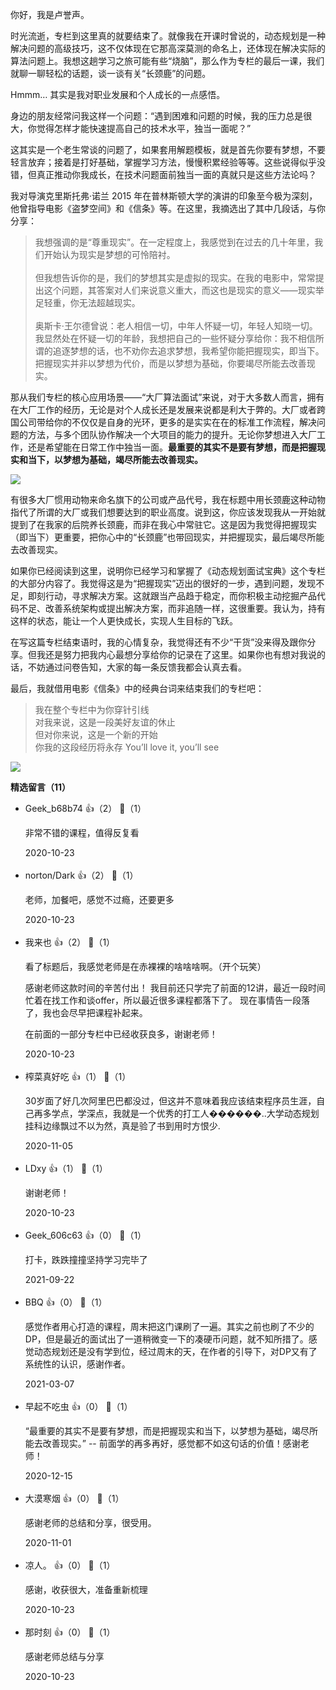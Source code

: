 你好，我是卢誉声。

时光流逝，专栏到这里真的就要结束了。就像我在开课时曾说的，动态规划是一种解决问题的高级技巧，这不仅体现在它那高深莫测的命名上，还体现在解决实际的算法问题上。我想这趟学习之旅可能有些“烧脑”，那么作为专栏的最后一课，我们就聊一聊轻松的话题，谈一谈有关“长颈鹿”的问题。

Hmmm… 其实是我对职业发展和个人成长的一点感悟。

身边的朋友经常问我这样一个问题：“遇到困难和问题的时候，我的压力总是很大，你觉得怎样才能快速提高自己的技术水平，独当一面呢？”

这其实是一个老生常谈的问题了，如果套用解题模板，就是首先你要有梦想，不要轻言放弃；接着是打好基础，掌握学习方法，慢慢积累经验等等。这些说得似乎没错，但真正推动你我成长，在技术问题面前独当一面的真就只是这些方法论吗？

我对导演克里斯托弗·诺兰 2015 年在普林斯顿大学的演讲的印象至今极为深刻，他曾指导电影《盗梦空间》和《信条》等。在这里，我摘选出了其中几段话，与你分享：

> 我想强调的是“尊重现实”。在一定程度上，我感觉到在过去的几十年里，我们开始认为现实是梦想的可怜陪衬。  
>    
> 但我想告诉你的是，我们的梦想其实是虚拟的现实。在我的电影中，常常提出这个问题，其答案对人们来说意义重大，而这也是现实的意义——现实举足轻重，你无法超越现实。  
>    
> 奥斯卡·王尔德曾说：老人相信一切，中年人怀疑一切，年轻人知晓一切。我显然处在怀疑一切的年龄，我想把自己的一些怀疑分享给你：我不相信所谓的追逐梦想的话，也不劝你去追求梦想，我希望你能把握现实，即当下。把握现实并非以梦想为代价，而是以梦想为基础，你要竭尽所能去改善现实。

那从我们专栏的核心应用场景——“大厂算法面试”来说，对于大多数人而言，拥有在大厂工作的经历，无论是对个人成长还是发展来说都是利大于弊的。大厂或者跨国公司带给你的不仅仅是自身的光环，更多的是实实在在的标准工作流程，解决问题的方法，与多个团队协作解决一个大项目的能力的提升。无论你梦想进入大厂工作，还是希望能在日常工作中独当一面。**最重要的其实不是要有梦想，而是把握现实和当下，以梦想为基础，竭尽所能去改善现实。**

![](https://static001.geekbang.org/resource/image/e0/97/e0e23d3ce6e908aa20f0841101b52997.jpg?wh=1920%2A1273)

有很多大厂惯用动物来命名旗下的公司或产品代号，我在标题中用长颈鹿这种动物指代了所谓的大厂或我们想要达到的职业高度。说到这，你应该发现我从一开始就提到了在我家的后院养长颈鹿，而非在我心中常驻它。这是因为我觉得把握现实（即当下）更重要，把你心中的“长颈鹿”也带回现实，并把握现实，最后竭尽所能去改善现实。

如果你已经阅读到这里，说明你已经学习和掌握了《动态规划面试宝典》这个专栏的大部分内容了。我觉得这是为“把握现实”迈出的很好的一步，遇到问题，发现不足，即刻行动，寻求解决方案。这就跟当产品趋于稳定，而你积极主动挖掘产品代码不足、改善系统架构或提出解决方案，而非追随一样，这很重要。我认为，持有这样的状态，能让一个人更快成长，实现人生目标的飞跃。

在写这篇专栏结束语时，我的心情复杂，我觉得还有不少“干货”没来得及跟你分享。但我还是努力把我内心最想分享给你的记录在了这里。如果你也有想对我说的话，不妨通过问卷告知，大家的每一条反馈我都会认真去看。

最后，我就借用电影《信条》中的经典台词来结束我们的专栏吧：

> 我在整个专栏中为你穿针引线  
> 对我来说，这是一段美好友谊的休止  
> 但对你来说，这是一个新的开始  
> 你我的这段经历将永存 You’ll love it, you’ll see

[![](https://static001.geekbang.org/resource/image/0b/8e/0b11018fef9b1175ca9faef7072cf58e.jpg?wh=1142%2A801)](https://jinshuju.net/f/IOnQ7V)
<div><strong>精选留言（11）</strong></div><ul>
<li><span>Geek_b68b74</span> 👍（2） 💬（1）<p>非常不错的课程，值得反复看</p>2020-10-23</li><br/><li><span>norton/Dark</span> 👍（2） 💬（1）<p>老师，加餐吧，感觉不过瘾，还要更多</p>2020-10-23</li><br/><li><span>我来也</span> 👍（2） 💬（1）<p>看了标题后，我感觉老师是在赤裸裸的啥啥啥啊。（开个玩笑）

感谢老师这款时间的辛苦付出！
我目前还只学完了前面的12讲，最近一段时间忙着在找工作和谈offer，所以最近很多课程都落下了。
现在事情告一段落了，我也会尽早把课程补起来。

在前面的一部分专栏中已经收获良多，谢谢老师！
</p>2020-10-23</li><br/><li><span>榨菜真好吃</span> 👍（1） 💬（1）<p>30岁面了好几次阿里巴巴都没过，但这并不意味着我应该结束程序员生涯，自己再多学点，学深点，我就是一个优秀的打工人������..大学动态规划挂科边缘飘过不以为然，真是验了书到用时方恨少.</p>2020-11-05</li><br/><li><span>LDxy</span> 👍（1） 💬（1）<p>谢谢老师！</p>2020-10-23</li><br/><li><span>Geek_606c63</span> 👍（0） 💬（1）<p>打卡，跌跌撞撞坚持学习完毕了</p>2021-09-22</li><br/><li><span>BBQ</span> 👍（0） 💬（1）<p>感觉作者用心打造的课程，周末把这门课刷了一遍。其实之前也刷了不少的DP，但是最近的面试出了一道稍微变一下的凑硬币问题，就不知所措了。感觉动态规划还是没有学到位，经过周末的天，在作者的引导下，对DP又有了系统性的认识，感谢作者。</p>2021-03-07</li><br/><li><span>早起不吃虫</span> 👍（0） 💬（1）<p>“最重要的其实不是要有梦想，而是把握现实和当下，以梦想为基础，竭尽所能去改善现实。” -- 前面学的再多再好，感觉都不如这句话的价值！感谢老师！</p>2020-12-15</li><br/><li><span>大漠寒烟</span> 👍（0） 💬（1）<p>感谢老师的总结和分享，很受用。</p>2020-11-01</li><br/><li><span>凉人。</span> 👍（0） 💬（1）<p>感谢，收获很大，准备重新梳理</p>2020-10-23</li><br/><li><span>那时刻</span> 👍（0） 💬（1）<p>感谢老师总结与分享</p>2020-10-23</li><br/>
</ul>